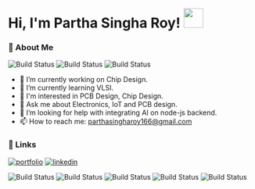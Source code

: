 # Hi, I'm Partha Singha Roy! <img src="https://media.giphy.com/media/hvRJCLFzcasrR4ia7z/giphy.gif" width="40">


### 🚀 About Me

![Build Status](https://img.shields.io/badge/Electronics_Hobbiest-Ngspice-Lightgreen)
![Build Status](https://img.shields.io/badge/IoT_Enthusiast-Embedded_C/C++-Lightgreen)
![Build Status](https://img.shields.io/badge/PCB_Designer-KiCad-Lightgreen)

- 🔭 I’m currently working on Chip Design.
- 🌱 I’m currently learning VLSI.
- 💛 I'm interested in PCB Design, Chip Design.
- 💬 Ask me about Electronics, IoT and PCB design.
- 🤔 I’m looking for help with integrating AI on node-js backend.
- 📫 How to reach me: parthasingharoy166@gmail.com

### 🔗 Links

[![portfolio](https://img.shields.io/badge/my_portfolio-3423A6?style=for-the-badge&logo=ko-fi&logoColor=white)](https://coold69.netlify.app/)
[![linkedin](https://img.shields.io/badge/linkedin-0A66C2?style=for-the-badge&logo=linkedin&logoColor=white)](https://www.linkedin.com/in/parthasingharoy/)


![Build Status](https://img.shields.io/badge/VLSI-Verilog-Lightgreen)
![Build Status](https://img.shields.io/badge/Chip-Sky130_PDK-yellow)
![Build Status](https://img.shields.io/badge/STM32-Cube_IDE-orange)
![Build Status](https://img.shields.io/badge/ESP32-Free_RTOS-white)
![Build Status](https://img.shields.io/badge/Atmega16-Bare_Metal-green)




